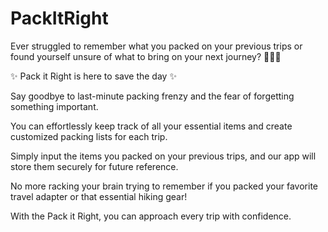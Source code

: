 # PackItRight

Ever struggled to remember what you packed on your previous trips or found yourself unsure of what to bring on your next journey? 🤔🤔🤔

✨ Pack it Right is here to save the day ✨

Say goodbye to last-minute packing frenzy and the fear of forgetting something important.

You can effortlessly keep track of all your essential items and create customized packing lists for each trip.

Simply input the items you packed on your previous trips, and our app will store them securely for future reference.

No more racking your brain trying to remember if you packed your favorite travel adapter or that essential hiking gear!

With the Pack it Right, you can approach every trip with confidence.
